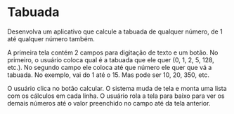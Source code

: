 # Tabuada
Desenvolva um aplicativo que calcule a tabuada de qualquer número, de 1 até qualquer número também.

A primeira tela contém 2 campos para digitação de texto e um botão. No primeiro, o usuário coloca qual é a tabuada que ele quer (0, 1, 2, 5, 128, etc.). No segundo campo ele coloca até que número ele quer que vá a tabuada. No exemplo, vai do 1 até o 15. Mas pode ser 10, 20, 350, etc.

O usuário clica no botão calcular. O sistema muda de tela e monta uma lista com os cálculos em cada linha. O usuário rola a tela para baixo para ver os demais números até o valor preenchido no campo até da tela anterior. 
